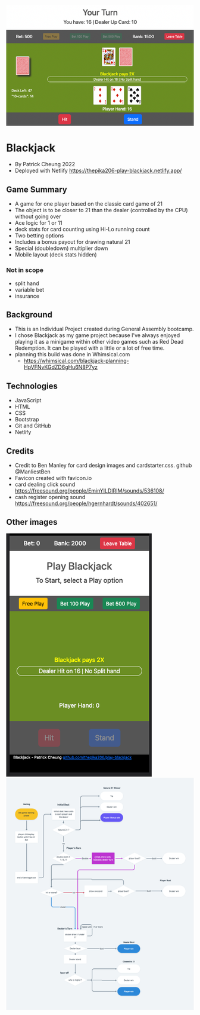 ![Alt text](./game-image-1.png?raw=true "image captured from game")

# Blackjack
- By Patrick Cheung 2022
- Deployed with Netlify  https://thepika206-play-blackjack.netlify.app/
  
## Game Summary
- A game for one player based on the classic card game of 21
- The object is to be closer to 21 than the dealer (controlled by the CPU) without going over
- Ace logic for 1 or 11
- deck stats for card counting using Hi-Lo running count
- Two betting options
- Includes a bonus payout for drawing natural 21
- Special (doubledown) multiplier down
- Mobile layout (deck stats hidden)

### Not in scope
- split hand
- variable bet
- insurance

## Background
- This is an Individual Project created during General Assembly bootcamp. 
- I chose Blackjack as my game project because I've always enjoyed playing it as a minigame within other video games such as Red Dead Redemption. It can be played with a little or a lot of free time.   
- planning this build was done in Whimsical.com  
  - https://whimsical.com/blackjack-planning-HpVFNvKGdZD6gHu6N8P7yz

## Technologies
- JavaScript
- HTML
- CSS
- Bootstrap
- Git and GitHub
- Netlify

## Credits
- Credit to Ben Manley for card design images and cardstarter.css.   github @ManliestBen
- Favicon created with favicon.io
- card dealing click sound https://freesound.org/people/EminYILDIRIM/sounds/536108/
- cash register opening sound https://freesound.org/people/hgernhardt/sounds/402651/
<!-- - card shuffling sound https://freesound.org/people/SomeoneCool15/sounds/423767/  -->

## Other images
![Alt text](./game-image-2.png?raw=true "image captured from game")
![Alt text](./game-flow.png?raw=true "image captured from game")